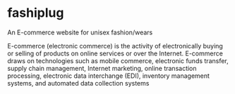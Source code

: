 # fashiplug
An E-commerce website for unisex fashion/wears

E-commerce (electronic commerce) is the activity of electronically buying or selling of products on online services or over the Internet. 
E-commerce draws on technologies such as mobile commerce, electronic funds transfer, supply chain management, Internet marketing, 
online transaction processing, electronic data interchange (EDI), inventory management systems, and automated data collection systems
